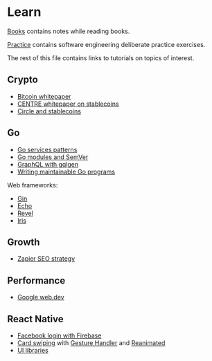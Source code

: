 # Learn

[Books](books) contains
notes while reading books.

[Practice](practice) contains
software engineering deliberate practice exercises.

The rest of this file contains
links to tutorials on topics of interest.

## Crypto

* [Bitcoin whitepaper][bitcoin]
* [CENTRE whitepaper on stablecoins][centre]
* [Circle and stablecoins][circle-stable]

[bitcoin]: https://bitcoin.org/bitcoin.pdf
[centre]: https://www.centre.io/pdfs/centre-whitepaper.pdf
[circle-stable]: https://itunes.apple.com/us/podcast/unchained-big-ideas-from-worlds-blockchain-cryptocurrency/id1123922160?mt=2&i=1000415531864#

## Go

* [Go services patterns][servpat]
* [Go modules and SemVer][mod]
* [GraphQL with gqlgen][gqlgen]
* [Writing maintainable Go programs][go-maintain]

[servpat]: https://medium.com/statuscode/how-i-write-go-http-services-after-seven-years-37c208122831
[mod]: https://www.youtube.com/watch?v=aeF3l-zmPsY
[gqlgen]: https://99designs.co.uk/blog/engineering/gqlgen-a-graphql-server-generator-for-go/
[go-maintain]: https://dave.cheney.net/practical-go/presentations/qcon-china.html

Web frameworks:

* [Gin](https://gin-gonic.github.io/gin/)
* [Echo](https://echo.labstack.com/)
* [Revel](https://revel.github.io/)
* [Iris](https://iris-go.com/)

## Growth

* [Zapier SEO strategy][zap]

[zap]: https://ryanberg.co/how-zapier-reached-35m-arr-with-this-saas-seo-strategy

## Performance

* [Google web.dev][webdev]

[webdev]: https://web.dev/learn

## React Native

* [Facebook login with Firebase][fire]
* [Card swiping][swipe] with [Gesture Handler][gest] and [Reanimated][reanim]
* [UI libraries][uilib]

[fire]: https://medium.com/datadriveninvestor/facebook-login-with-react-native-expo-firebase-and-typescript-56df4ed6099a
[swipe]: https://www.youtube.com/watch?v=vAtf1fENGDA&feature=youtu.be
[gest]: https://github.com/kmagiera/react-native-gesture-handler
[reanim]: https://github.com/kmagiera/react-native-reanimated
[uilib]: https://instabug.com/blog/react-native-ui-libraries/

